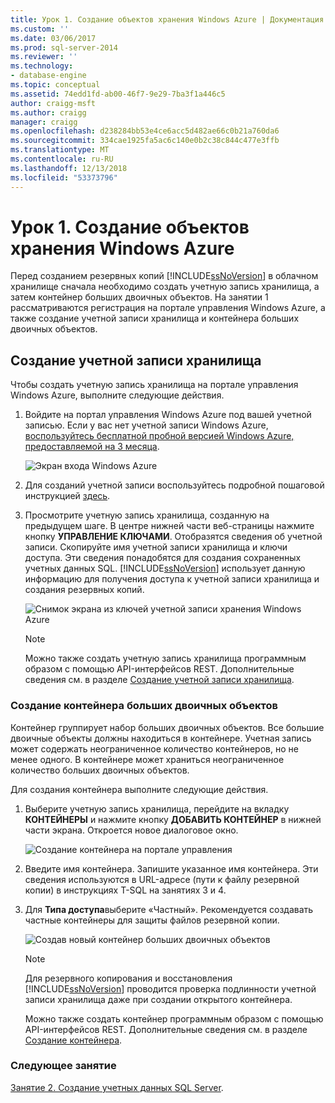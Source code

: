 ```yaml
---
title: Урок 1. Создание объектов хранения Windows Azure | Документация Майкрософт
ms.custom: ''
ms.date: 03/06/2017
ms.prod: sql-server-2014
ms.reviewer: ''
ms.technology:
- database-engine
ms.topic: conceptual
ms.assetid: 74edd1fd-ab00-46f7-9e29-7ba3f1a446c5
author: craigg-msft
ms.author: craigg
manager: craigg
ms.openlocfilehash: d238284bb53e4ce6acc5d482ae66c0b21a760da6
ms.sourcegitcommit: 334cae1925fa5ac6c140e0b2c38c844c477e3ffb
ms.translationtype: MT
ms.contentlocale: ru-RU
ms.lasthandoff: 12/13/2018
ms.locfileid: "53373796"
---
```

# <a name="lesson-1-create-windows-azure-storage-objects"></a>Урок 1. Создание объектов хранения Windows Azure
  Перед созданием резервных копий [!INCLUDE[ssNoVersion](../includes/ssnoversion-md.md)] в облачном хранилище сначала необходимо создать учетную запись хранилища, а затем контейнер больших двоичных объектов. На занятии 1 рассматриваются регистрация на портале управления Windows Azure, а также создание учетной записи хранилища и контейнера больших двоичных объектов.  
  
## <a name="create-a-storage-account"></a>Создание учетной записи хранилища  
 Чтобы создать учетную запись хранилища на портале управления Windows Azure, выполните следующие действия.  
  
1.  Войдите на портал управления Windows Azure под вашей учетной записью. Если у вас нет учетной записи Windows Azure, [воспользуйтесь бесплатной пробной версией Windows Azure, предоставляемой на 3 месяца](https://go.microsoft.com/fwlink/?LinkId=271927).  
  
     ![Экран входа Windows Azure](../../2014/tutorials/media/windowazurelogin-backuptocloud.gif "экран входа Windows Azure")  
  
2.  Для созданий учетной записи воспользуйтесь подробной пошаговой инструкцией [здесь](https://go.microsoft.com/fwlink/?LinkId=271926).  
  
3.  Просмотрите учетную запись хранилища, созданную на предыдущем шаге. В центре нижней части веб-страницы нажмите кнопку **УПРАВЛЕНИЕ КЛЮЧАМИ**. Отобразятся сведения об учетной записи. Скопируйте имя учетной записи хранилища и ключи доступа. Эти сведения понадобятся для создания сохраненных учетных данных SQL. [!INCLUDE[ssNoVersion](../includes/ssnoversion-md.md)] использует данную информацию для получения доступа к учетной записи хранилища и создания резервных копий.  
  
     ![Снимок экрана из ключей учетной записи хранения Windows Azure](../../2014/tutorials/media/manageaccesskeys-backuptocloud.gif "снимок экрана из ключей учетной записи хранения Windows Azure")  
  
    > [!NOTE]  
    >  Можно также создать учетную запись хранилища программным образом с помощью API-интерфейсов REST. Дополнительные сведения см. в разделе [Создание учетной записи хранилища](https://go.microsoft.com/fwlink/?LinkId=271928).  
  
### <a name="create-a-blob-container"></a>Создание контейнера больших двоичных объектов  
 Контейнер группирует набор больших двоичных объектов. Все большие двоичные объекты должны находиться в контейнере. Учетная запись может содержать неограниченное количество контейнеров, но не менее одного. В контейнере может храниться неограниченное количество больших двоичных объектов.  
  
 Для создания контейнера выполните следующие действия.  
  
1.  Выберите учетную запись хранилища, перейдите на вкладку **КОНТЕЙНЕРЫ** и нажмите кнопку **ДОБАВИТЬ КОНТЕЙНЕР** в нижней части экрана. Откроется новое диалоговое окно.  
  
     ![Создание контейнера на портале управления](../../2014/tutorials/media/backuptocloud.gif "Создание контейнера на портале управления")  
  
2.  Введите имя контейнера. Запишите указанное имя контейнера. Эти сведения используются в URL-адресе (пути к файлу резервной копии) в инструкциях T-SQL на занятиях 3 и 4.  
  
3.  Для **Типа доступа**выберите «Частный». Рекомендуется создавать частные контейнеры для защиты файлов резервной копии.  
  
     ![Создав новый контейнер больших двоичных объектов](../../2014/tutorials/media/backuptocloud-newblobcontainer.gif "создания нового контейнера больших двоичных объектов")  
  
    > [!NOTE]  
    >  Для резервного копирования и восстановления [!INCLUDE[ssNoVersion](../includes/ssnoversion-md.md)] проводится проверка подлинности учетной записи хранилища даже при создании открытого контейнера.  
    >   
    >  Можно также создать контейнер программным образом с помощью API-интерфейсов REST. Дополнительные сведения см. в разделе [Создание контейнера](https://go.microsoft.com/fwlink/?LinkId=271946).  
  
### <a name="next-lesson"></a>Следующее занятие  
 [Занятие 2. Создание учетных данных SQL Server](../../2014/tutorials/lesson-2-create-a-sql-server-credential.md).  
  
  
